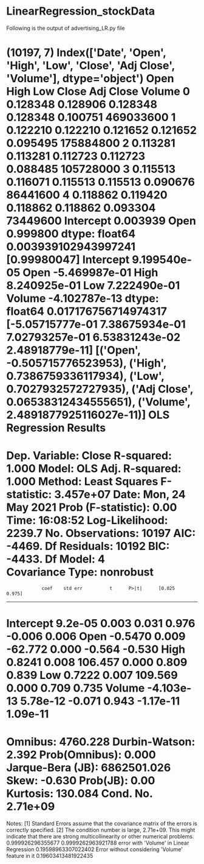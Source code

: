# LinearRegression_stockData
Following is the output of advertising_LR.py file


(10197, 7)
Index(['Date', 'Open', 'High', 'Low', 'Close', 'Adj Close', 'Volume'], dtype='object')
       Open      High       Low     Close  Adj Close     Volume
0  0.128348  0.128906  0.128348  0.128348   0.100751  469033600
1  0.122210  0.122210  0.121652  0.121652   0.095495  175884800
2  0.113281  0.113281  0.112723  0.112723   0.088485  105728000
3  0.115513  0.116071  0.115513  0.115513   0.090676   86441600
4  0.118862  0.119420  0.118862  0.118862   0.093304   73449600
Intercept    0.003939
Open         0.999800
dtype: float64
0.003939102943997241
[0.99980047]
Intercept    9.199540e-05
Open        -5.469987e-01
High         8.240925e-01
Low          7.222490e-01
Volume      -4.102787e-13
dtype: float64
0.017176756714974317
[-5.05715777e-01  7.38675934e-01  7.02793257e-01  6.53831243e-02
  2.48918779e-11]
[('Open', -0.505715776523953), ('High', 0.7386759336117934), ('Low', 0.7027932572727935), ('Adj Close', 0.06538312434555651), ('Volume', 2.4891877925116027e-11)]
                            OLS Regression Results                            
==============================================================================
Dep. Variable:                  Close   R-squared:                       1.000
Model:                            OLS   Adj. R-squared:                  1.000
Method:                 Least Squares   F-statistic:                 3.457e+07
Date:                Mon, 24 May 2021   Prob (F-statistic):               0.00
Time:                        16:08:52   Log-Likelihood:                 2239.7
No. Observations:               10197   AIC:                            -4469.
Df Residuals:                   10192   BIC:                            -4433.
Df Model:                           4                                         
Covariance Type:            nonrobust                                         
==============================================================================
                 coef    std err          t      P>|t|      [0.025      0.975]
------------------------------------------------------------------------------
Intercept     9.2e-05      0.003      0.031      0.976      -0.006       0.006
Open          -0.5470      0.009    -62.772      0.000      -0.564      -0.530
High           0.8241      0.008    106.457      0.000       0.809       0.839
Low            0.7222      0.007    109.569      0.000       0.709       0.735
Volume     -4.103e-13   5.78e-12     -0.071      0.943   -1.17e-11    1.09e-11
==============================================================================
Omnibus:                     4760.228   Durbin-Watson:                   2.392
Prob(Omnibus):                  0.000   Jarque-Bera (JB):          6862501.026
Skew:                          -0.630   Prob(JB):                         0.00
Kurtosis:                     130.084   Cond. No.                     2.71e+09
==============================================================================

Notes:
[1] Standard Errors assume that the covariance matrix of the errors is correctly specified.
[2] The condition number is large, 2.71e+09. This might indicate that there are
strong multicollinearity or other numerical problems.
0.999926296355677
0.9999262963921788
error with 'Volume' in Linear Regression 
0.19598963307022402
Error without considering 'Volume' feature in it
0.19603413481922435
